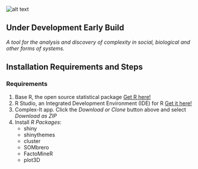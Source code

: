 ![alt text](https://github.com/Cschimpf/Complex-It/blob/master/logo_header.png "Logo Title Text")

## Under Development Early Build
*A tool for the analysis and discovery of complexity in social, biological and other forms of systems.* 

## Installation Requirements and Steps


### Requirements 
1. Base R, the open source statistical package [Get R here!](https://cran.r-project.org/ "Download R")
2. R Studio, an Integrated Development Environment (IDE) for R [Get it here!](https://www.rstudio.com/, "Download RStudio")
3. Complex-It app. Click the *Download or Clone* button above and select *Download as ZIP*
4. Install *R Packages*:
    + shiny
    + shinythemes
    + cluster
    + SOMbrero
    + FactoMineR
    + plot3D



